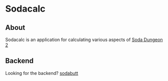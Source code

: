 # Sodacalc

## About

Sodacalc is an application for calculating various aspects of [Soda Dungeon 2](https://www.sodadungeon.com/)

## Backend

Looking for the backend? [sodabutt](https://github.com/EnigmaticaGH/sodabutt)
